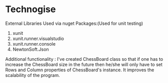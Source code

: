 # Technogise

External Libraries Used via nuget Packages:(Used for unit testing) 
  1. xunit
  2. xunit.runner.visualstudio
  3. xunit.runner.console
  4. NewtonSoft.Json
  
Additional functionality :
  I've created ChessBoard class so that if one has to increase the ChessBoard size in the future then he/she will only have to set Rows and Column properties of ChessBoard's instance. It improves the scalability of the program.
